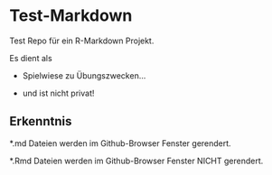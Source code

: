# Test-Markdown
Test Repo für ein R-Markdown Projekt.

Es dient als

- Spielwiese zu Übungszwecken...

- und ist nicht privat!

## Erkenntnis

\*.md Dateien werden im Github-Browser Fenster gerendert.

\*.Rmd Dateien werden im Github-Browser Fenster NICHT gerendert.
